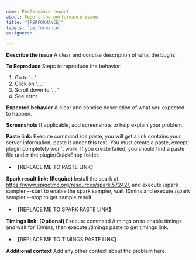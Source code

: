 ```yaml
---
name: Performance report
about: Report the performance issue
title: "[PERFORMANCE]"
labels: 'performance'
assignees: ''

---
```

**Describe the issue**
A clear and concise description of what the bug is.

**To Reproduce**
Steps to reproduce the behavior:
1. Go to '...'
2. Click on '....'
3. Scroll down to '....'
4. See error

**Expected behavior**
A clear and concise description of what you expected to happen.

**Screenshots**
If applicable, add screenshots to help explain your problem.

**Paste link:**
 Execute command /qs paste, you will get a link contains your server information, paste it under this text.
 You must create a paste, except plugin completely won't work.
 If you create failed, you should find a paste file under the plugin/QuickShop folder.
- 【REPLACE ME TO PASTE LINK】

**Spark result link: (Require)**
 Install the spark at https://www.spigotmc.org/resources/spark.57242/, and execute /spark sampler --start to enable the spark sampler, wait 10mins and execute /spark sampler --stop to get sample result.
- 【REPLACE ME TO SPARK PASTE LINK】

**Timings link: (Optional)**
 Execute command /timings on to enable timings and wait for 10mins, then execute /timings paste to get timings link.
- 【REPLACE ME TO TIMINGS PASTE LINK】


**Additional context**
Add any other context about the problem here.
